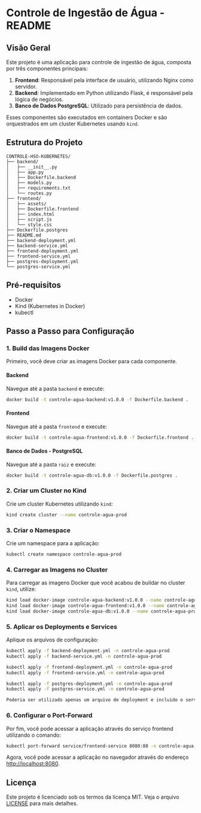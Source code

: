 # Controle de Ingestão de Água - README

## Visão Geral

Este projeto é uma aplicação para controle de ingestão de água, composta por três componentes principais:

1. **Frontend**: Responsável pela interface de usuário, utilizando Nginx como servidor.
2. **Backend**: Implementado em Python utilizando Flask, é responsável pela lógica de negócios.
3. **Banco de Dados PostgreSQL**: Utilizado para persistência de dados.

Esses componentes são executados em containers Docker e são orquestrados em um cluster Kubernetes usando `kind`.

## Estrutura do Projeto

```plaintext
CONTROLE-HSO-KUBERNETES/
├── backend/
│   ├── __init__.py
│   ├── app.py
│   ├── Dockerfile.backend
│   ├── models.py
│   ├── requirements.txt
│   └── routes.py
├── frontend/
│   ├── assets/
│   ├── Dockerfile.frontend
│   ├── index.html
│   ├── script.js
│   └── style.css
├── Dockerfile.postgres
├── README.md
├── backend-deployment.yml
├── backend-service.yml
├── frontend-deployment.yml
├── frontend-service.yml
├── postgres-deployment.yml
└── postgres-service.yml
```
## Pré-requisitos

- Docker
- Kind (Kubernetes in Docker)
- kubectl

## Passo a Passo para Configuração

### 1. Build das Imagens Docker

Primeiro, você deve criar as imagens Docker para cada componente.

#### Backend

Navegue até a pasta `backend` e execute:

```bash
docker build -t controle-agua-backend:v1.0.0 -f Dockerfile.backend .
```

#### Frontend

Navegue até a pasta `frontend` e execute:

```bash
docker build -t controle-agua-frontend:v1.0.0 -f Dockerfile.frontend .
```

#### Banco de Dados - PostgreSQL

Navegue até a pasta `raiz` e execute:

```bash
docker build -t controle-agua-db:v1.0.0 -f Dockerfile.postgres .
```

### 2. Criar um Cluster no Kind

Crie um cluster Kubernetes utilizando `kind`:

```bash
kind create cluster --name controle-agua-prod
```

### 3. Criar o Namespace

Crie um namespace para a aplicação:

```bash
kubectl create namespace controle-agua-prod
```

### 4. Carregar as Imagens no Cluster

Para carregar as imagens Docker que você acabou de buildar no cluster `kind`, utilize:

```bash
kind load docker-image controle-agua-backend:v1.0.0 --name controle-agua-prod
kind load docker-image controle-agua-frontend:v1.0.0 --name controle-agua-prod
kind load docker-image controle-agua-db:v1.0.0 --name controle-agua-prod
```

### 5. Aplicar os Deployments e Services

Aplique os arquivos de configuração:

```bash
kubectl apply -f backend-deployment.yml -n controle-agua-prod
kubectl apply -f backend-service.yml -n controle-agua-prod

kubectl apply -f frontend-deployment.yml -n controle-agua-prod
kubectl apply -f frontend-service.yml -n controle-agua-prod

kubectl apply -f postgres-deployment.yml -n controle-agua-prod
kubectl apply -f postgres-service.yml -n controle-agua-prod

Poderia ser utilizado apenas um arquivo de deployment e incluido o service dentro dele mais preferi separar para deixar mais fácil de entendimento.
```

### 6. Configurar o Port-Forward

Por fim, você pode acessar a aplicação através do serviço frontend utilizando o comando:

```bash
kubectl port-forward service/frontend-service 8080:80 -n controle-agua-prod
```

Agora, você pode acessar a aplicação no navegador através do endereço [http://localhost:8080](http://localhost:8080).



## Licença

Este projeto é licenciado sob os termos da licença MIT. Veja o arquivo [LICENSE](./LICENSE) para mais detalhes.